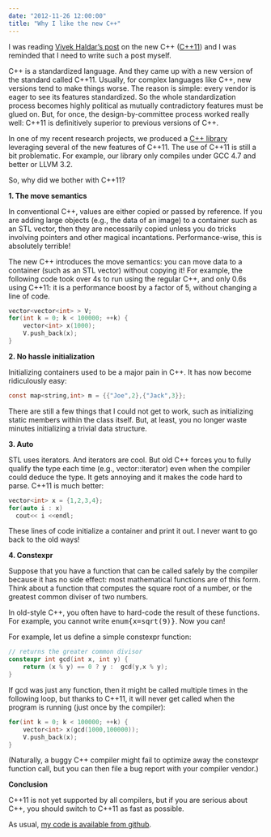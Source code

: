 ```yaml
---
date: "2012-11-26 12:00:00"
title: "Why I like the new C++"
---
```




I was reading [Vivek Haldar&rsquo;s post](http://blog.vivekhaldar.com/post/36517698671/the-new-c) on the new C++ ([C++11](https://en.wikipedia.org/wiki/C%2B%2B11)) and I was reminded that I need to write such a post myself.

C++ is a standardized language. And they came up with a new version of the standard called C++11. Usually, for complex languages like C++, new versions tend to make things worse. The reason is simple: every vendor is eager to see its features standardized. So the whole standardization process becomes highly political as mutually contradictory features must be glued on. But, for once, the design-by-committee process worked really well: C++11 is definitively superior to previous versions of C++.

In one of my recent research projects, we produced a [C++ library](https://github.com/lemire/FastPFor) leveraging several of the new features of C++11. The use of C++11 is still a bit problematic. For example, our library only compiles under GCC 4.7 and better or LLVM 3.2.

So, why did we bother with C++11?

__1. The move semantics__

In conventional C++, values are either copied or passed by reference. If you are adding large objects (e.g., the data of an image) to a container such as an STL vector, then they are necessarily copied unless you do tricks involving pointers and other magical incantations. Performance-wise, this is absolutely terrible!

The new C++ introduces the move semantics: you can move data to a container (such as an STL vector) without copying it! For example, the following code took over 4s to run using the regular C++, and only 0.6s using C++11: it is a performance boost by a factor of 5, without changing a line of code.
```C
vector<vector<int> > V;
for(int k = 0; k < 100000; ++k) {
    vector<int> x(1000);
    V.push_back(x);
}
```


__2. No hassle initialization__

Initializing containers used to be a major pain in C++. It has now become ridiculously easy:
```C
const map<string,int> m = {{"Joe",2},{"Jack",3}};
```


There are still a few things that I could not get to work, such as initializing static members within the class itself. But, at least, you no longer waste minutes initializing a trivial data structure.

__3. Auto__

STL uses iterators. And iterators are cool. But old C++ forces you to fully qualify the type each time (e.g., vector<int>::iterator) even when the compiler could deduce the type. It gets annoying and it makes the code hard to parse. C++11 is much better:
```C
vector<int> x = {1,2,3,4};
for(auto i : x)
  cout<< i <<endl;
```


These lines of code initialize a container and print it out. I never want to go back to the old ways!

__4. Constexpr__

Suppose that you have a function that can be called safely by the compiler because it has no side effect: most mathematical functions are of this form. Think about a function that computes the square root of a number, or the greatest common diviser of two numbers.

In old-style C++, you often have to hard-code the result of these functions. For example, you cannot write <tt>enum{x=sqrt(9)}</tt>. Now you can!

For example, let us define a simple constexpr function:
```C
// returns the greater common divisor
constexpr int gcd(int x, int y) {
    return (x % y) == 0 ? y :  gcd(y,x % y);
}
```


If gcd was just any function, then it might be called multiple times in the following loop, but thanks to C++11, it will never get called when the program is running (just once by the compiler):
```C
for(int k = 0; k < 100000; ++k) {
    vector<int> x(gcd(1000,100000));
    V.push_back(x);
}
```


</int>

(Naturally, a buggy C++ compiler might fail to optimize away the constexpr function call, but you can then file a bug report with your compiler vendor.)

__Conclusion__

C++11 is not yet supported by all compilers, but if you are serious about C++, you should switch to C++11 as fast as possible.

As usual, [my code is available from github](https://github.com/lemire/Code-used-on-Daniel-Lemire-s-blog/tree/master/2012/11/26).

